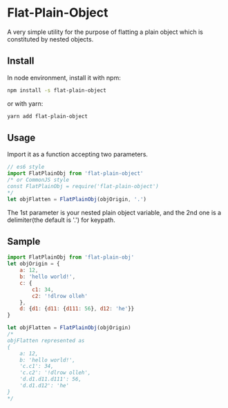 # Flat-Plain-Object
A very simple utility for the purpose of flatting a plain object which is constituted by nested objects.

## Install
In node environment, install it with npm:
```Bash
npm install -s flat-plain-object
```
or with yarn:
```Bash
yarn add flat-plain-object
```
## Usage
Import it as a function accepting two parameters.
```javascript
// es6 style
import FlatPlainObj from 'flat-plain-object'
/* or CommonJS style
const FlatPlainObj = require('flat-plain-object')
*/
let objFlatten = FlatPlainObj(objOrigin, '.')
```
The 1st parameter is your nested plain object variable,
and the 2nd one is a delimiter(the default is '.') for keypath.

## Sample
```javascript
import FlatPlainObj from 'flat-plain-obj'
let objOrigin = {
    a: 12,
    b: 'hello world!',
    c: {
        c1: 34,
        c2: '!dlrow olleh'
    },
    d: {d1: {d11: {d111: 56}, d12: 'he'}}
}

let objFlatten = FlatPlainObj(objOrigin)
/*
objFlatten represented as
{
    a: 12,
    b: 'hello world!',
    'c.c1': 34,
    'c.c2': '!dlrow olleh',
    'd.d1.d11.d111': 56,
    'd.d1.d12': 'he'
}
*/
```